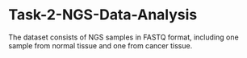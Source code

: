 # Task-2-NGS-Data-Analysis
The dataset consists of NGS samples in FASTQ format, including one sample from normal tissue and one from cancer tissue.

